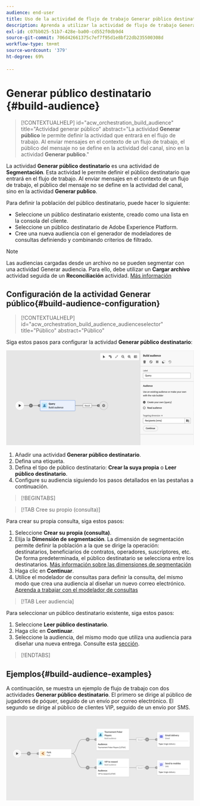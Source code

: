 ```yaml
---
audience: end-user
title: Uso de la actividad de flujo de trabajo Generar público destinatario
description: Aprenda a utilizar la actividad de flujo de trabajo Generar público destinatario
exl-id: c07bb025-51b7-428e-ba00-cd552f0db9d4
source-git-commit: 706d42661375c7ef7f95d1e8bf22db235500308d
workflow-type: tm+mt
source-wordcount: '379'
ht-degree: 69%

---
```


# Generar público destinatario {#build-audience}

>[!CONTEXTUALHELP]
>id="acw_orchestration_build_audience"
>title="Actividad generar público"
>abstract="La actividad **Generar público** le permite definir la actividad que entrará en el flujo de trabajo. Al enviar mensajes en el contexto de un flujo de trabajo, el público del mensaje no se define en la actividad del canal, sino en la actividad **Generar publico**."

La actividad **Generar público destinatario** es una actividad de **Segmentación**. Esta actividad le permite definir el público destinatario que entrará en el flujo de trabajo. Al enviar mensajes en el contexto de un flujo de trabajo, el público del mensaje no se define en la actividad del canal, sino en la actividad **Generar publico**.

Para definir la población del público destinatario, puede hacer lo siguiente:

* Seleccione un público destinatario existente, creado como una lista en la consola del cliente.
* Seleccione un público destinatario de Adobe Experience Platform.
* Cree una nueva audiencia con el generador de modeladores de consultas definiendo y combinando criterios de filtrado.

>[!NOTE]
>
>Las audiencias cargadas desde un archivo no se pueden segmentar con una actividad Generar audiencia. Para ello, debe utilizar un **Cargar archivo** actividad seguida de un **Reconciliación** actividad. [Más información](../../audience/about-recipients.md)

<!--
The **Build audience** activity can be placed at the beginning of the workflow or after any other activity. Any activity can be placed after the **Build audience**.
-->

## Configuración de la actividad Generar público{#build-audience-configuration}

>[!CONTEXTUALHELP]
>id="acw_orchestration_build_audience_audienceselector"
>title="Público"
>abstract="Público"

Siga estos pasos para configurar la actividad **Generar público destinatario**:

![](../assets/workflow-audience.png)

1. Añadir una actividad **Generar público destinatario**.
1. Defina una etiqueta.
1. Defina el tipo de público destinatario: **Crear la suya propia** o **Leer público destinatario**.
1. Configure su audiencia siguiendo los pasos detallados en las pestañas a continuación.

>[!BEGINTABS]

>[!TAB Cree su propio (consulta)]

Para crear su propia consulta, siga estos pasos:

1. Seleccione **Crear su propia (consulta)**.
1. Elija la **Dimensión de segmentación**. La dimensión de segmentación permite definir la población a la que se dirige la operación: destinatarios, beneficiarios de contratos, operadores, suscriptores, etc. De forma predeterminada, el público destinatario se selecciona entre los destinatarios. [Más información sobre las dimensiones de segmentación](../../audience/about-recipients.md#targeting-dimensions)
1. Haga clic en **Continuar**.
1. Utilice el modelador de consultas para definir la consulta, del mismo modo que crea una audiencia al diseñar un nuevo correo electrónico. [Aprenda a trabajar con el modelador de consultas](../../audience/../query/query-modeler-overview.md)

>[!TAB Leer audiencia]

Para seleccionar un público destinatario existente, siga estos pasos:

1. Seleccione **Leer público destinatario**.
1. Haga clic en **Continuar**.
1. Seleccione la audiencia, del mismo modo que utiliza una audiencia para diseñar una nueva entrega. Consulte esta [sección](../../audience/add-audience.md).

>[!ENDTABS]

## Ejemplos{#build-audience-examples}

A continuación, se muestra un ejemplo de flujo de trabajo con dos actividades **Generar público destinatario**. El primero se dirige al público de jugadores de póquer, seguido de un envío por correo electrónico. El segundo se dirige al público de clientes VIP, seguido de un envío por SMS.

![](../assets/workflow-audience-example.png)
